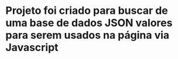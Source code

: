# Projeto foi criado para buscar de uma base de dados JSON valores para serem usados na página via Javascript
